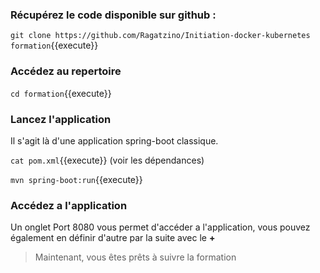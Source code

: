 

### Récupérez le code disponible sur github : 

`
git clone https://github.com/Ragatzino/Initiation-docker-kubernetes formation
`{{execute}}


### Accédez au repertoire 

`cd formation`{{execute}}

### Lancez l'application

Il s'agit là d'une application spring-boot classique.

`cat pom.xml`{{execute}} (voir les dépendances)

`mvn spring-boot:run`{{execute}}

### Accédez a l'application

Un onglet Port 8080 vous permet d'accéder a l'application, vous pouvez également en définir d'autre par la suite avec le **+**

> Maintenant, vous êtes prêts à suivre la formation
